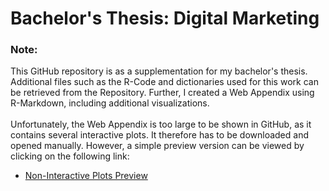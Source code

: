 # Bachelor's Thesis: Digital Marketing

### Note:
This GitHub repository is as a supplementation for my bachelor's thesis. Additional files such as the R-Code and dictionaries used for this work can be retrieved from the Repository. Further, I created a Web Appendix using R-Markdown, including additional visualizations.  
<br />
Unfortunately, the Web Appendix is too large to be shown in GitHub, as it contains several interactive plots. It therefore has to be downloaded and opened manually.
However, a simple preview version can be viewed by clicking on the following link:
* [Non-Interactive Plots Preview](https://htmlpreview.github.io/?https://github.com/Jan-Bertsch/Bachelors-Thesis_Digital-Marketing/blob/main/Preview.html)
